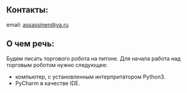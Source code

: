 ## Контакты:
email: assassinen@ya.ru

## О чем речь:
Будем писать торгового робота на питоне.
Для начала работа над торговым роботом нужно следующее:

- компьютер, с установленным интерпритатором Python3.
- PyCharm в качестве IDE.